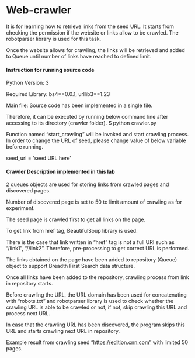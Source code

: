 # Web-crawler
It is for learning how to retrieve links from the seed URL.
It starts from checking the permission if the website or links allow to be crawled. The robotparser library is used for this task.

Once the website allows for crawling, the links will be retrieved and added to Queue until number of links have reached to defined limit.


#### Instruction for running source code
Python Version: 3

Required Library: bs4==0.0.1, urllib3==1.23

Main file: 	Source code has been implemented in a single file. 

Therefore, it can be executed by running below command line after accessing to its directory (crawler folder).
 $ python crawler.py
 
Function named “start_crawling” will be invoked and start crawling process. In order to change the URL of seed, please change value of below variable before running.

seed_url = 'seed URL here'

#### Crawler Description implemented in this lab

2 queues objects are used for storing links from crawled pages and discovered pages.

Number of discovered page is set to 50 to limit amount of crawling as for experiment.

The seed page is crawled first to get all links on the page.

To get link from href tag, BeautifulSoup library is used.

There is the case that link written in “href” tag is not a full URI such as “/link1”, “//link2”. Therefore, pre-processing to get correct URL is performed.

The links obtained on the page have been added to repository (Queue) object to support Breadth First Search data structure.

Once all links have been added to the repository, crawling process from link in repository starts.

Before crawling the URL, the URL domain has been used for concatenating with “robots.txt” and robotparser library is used to check whether the crawling URL is able to be crawled or not, if not, skip crawling this URL and process next URL.

In case that the crawling URL has been discovered, the program skips this URL and starts crawling next URL in repository.

Example result from crawling seed “https://edition.cnn.com” with limited 50 pages.
